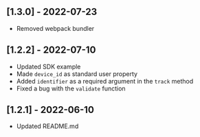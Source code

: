 ## [1.3.0] - 2022-07-23

- Removed webpack bundler

## [1.2.2] - 2022-07-10

- Updated SDK example
- Made `device_id` as standard user property
- Added `identifier` as a required argument in the `track` method
- Fixed a bug with the `validate` function

## [1.2.1] - 2022-06-10

- Updated README.md
